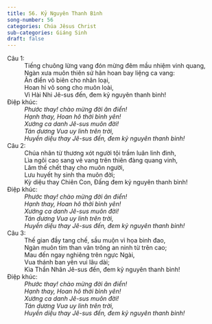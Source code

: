 ```yaml
---
title: 56. Kỷ Nguyên Thanh Bình
song-number: 56
categories: Chúa Jêsus Christ
sub-categories: Giáng Sinh
draft: false
---
```

<dl><dt>Câu 1:</dt><dd data-verse="1">Tiếng chuông lừng vang đón mừng đêm mầu nhiệm vinh quang, <br/>Ngàn xưa muôn thiên sứ hân hoan bay liệng ca vang: <br/>Ân điển vô biên cho nhân loại, <br/>Hoan hỉ vô song cho muôn loài, <br/>Vì Hài Nhi Jê-sus đến, đem kỷ nguyên thanh bình! </dd><dt>Điệp khúc:</dt><dd data-chorus="1"><em>Phước thay! chào mừng đời ân điển! <br/>Hạnh thay, Hoan hô thời bình yên! <br/>Xướng ca danh Jê-sus muôn đời! <br/>Tán dương Vua uy linh trên trời, <br/>Huyền diệu thay Jê-sus đến, đem kỷ nguyên thanh bình! </em></dd><dt>Câu 2:</dt><dd data-verse="2">Chúa nhân từ thương xót người tội trầm luân linh đinh, <br/>Lìa ngôi cao sang vẻ vang trên thiên đàng quang vinh, <br/>Lâm thế chết thay cho muôn người, <br/>Lưu huyết hy sinh tha muôn đời; <br/>Kỳ diệu thay Chiên Con, Đấng đem kỷ nguyên thanh bình! </dd><dt>Điệp khúc:</dt><dd data-chorus="1"><em>Phước thay! chào mừng đời ân điển! <br/>Hạnh thay, Hoan hô thời bình yên! <br/>Xướng ca danh Jê-sus muôn đời! <br/>Tán dương Vua uy linh trên trời, <br/>Huyền diệu thay Jê-sus đến, đem kỷ nguyên thanh bình! </em></dd><dt>Câu 3:</dt><dd data-verse="3">Thế gian đầy tang chế, sầu muộn vì họa binh đao, <br/>Ngàn muôn tim than vãn trông an ninh từ trên cao; <br/>Mau đến ngay nghiêng trên ngực Ngài, <br/>Vua thánh ban yên vui lâu dài; <br/>Kìa Thần Nhân Jê-sus đến, đem kỷ nguyên thanh bình! </dd><dt>Điệp khúc:</dt><dd data-chorus="1"><em>Phước thay! chào mừng đời ân điển! <br/>Hạnh thay, Hoan hô thời bình yên! <br/>Xướng ca danh Jê-sus muôn đời! <br/>Tán dương Vua uy linh trên trời, <br/>Huyền diệu thay Jê-sus đến, đem kỷ nguyên thanh bình! </em></dd></dl>